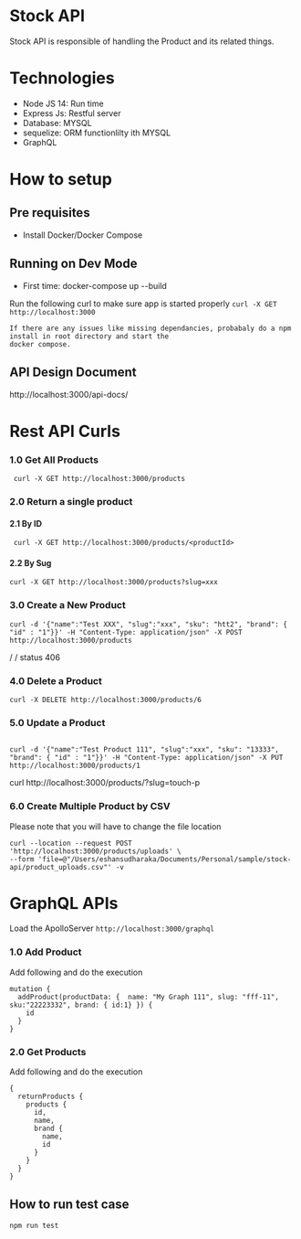 

# Stock API 
Stock API is responsible of handling the Product and its related things.

# Technologies

* Node JS 14: Run time
* Express Js: Restful server
* Database: MYSQL
* sequelize: ORM functionlilty ith MYSQL
* GraphQL

# How to setup
## Pre requisites
* Install Docker/Docker Compose

## Running on Dev Mode
* First time: docker-compose up --build

Run the following curl to make sure app is started properly
```curl -X GET http://localhost:3000```
```
If there are any issues like missing dependancies, probabaly do a npm install in root directory and start the
docker compose.
```

## API Design Document
http://localhost:3000/api-docs/


# Rest API Curls

### 1.0 Get All Products
```
 curl -X GET http://localhost:3000/products
 ```
### 2.0 Return a single product
#### 2.1 By ID 
```
 curl -X GET http://localhost:3000/products/<productId>
 ```
#### 2.2 By Sug

```
curl -X GET http://localhost:3000/products?slug=xxx
```
### 3.0 Create a New Product

```
curl -d '{"name":"Test XXX", "slug":"xxx", "sku": "htt2", "brand": { "id" : "1"}}' -H "Content-Type: application/json" -X POST http://localhost:3000/products
```
/ / status 406
### 4.0 Delete a Product
```
curl -X DELETE http://localhost:3000/products/6

```

### 5.0 Update a Product
```

curl -d '{"name":"Test Product 111", "slug":"xxx", "sku": "13333", "brand": { "id" : "1"}}' -H "Content-Type: application/json" -X PUT http://localhost:3000/products/1
```
 curl http://localhost:3000/products/\?slug\=touch-p 
 
 
### 6.0 Create Multiple Product by CSV
Please note that you will have to change the file location
```
curl --location --request POST 'http://localhost:3000/products/uploads' \
--form 'file=@"/Users/eshansudharaka/Documents/Personal/sample/stock-api/product_uploads.csv"' -v
```

# GraphQL APIs
Load the ApolloServer 
`http://localhost:3000/graphql`
### 1.0 Add Product
Add following and do the execution
```
mutation {
  addProduct(productData: {  name: "My Graph 111", slug: "fff-11", sku:"22223332", brand: { id:1} }) {
    id
  }
}
```

### 2.0 Get Products
Add following and do the execution
```
{
  returnProducts {
    products {
      id,
      name,
      brand {
        name,
        id
      }
    }
  }
}
```
## How to run test case
```
npm run test
```